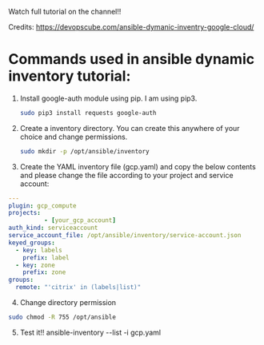 Watch full tutorial on the channel!!

Credits: https://devopscube.com/ansible-dymanic-inventry-google-cloud/

# Commands used in ansible dynamic inventory tutorial:

1. Install google-auth module using pip. I am using pip3.
    ```bash
    sudo pip3 install requests google-auth
    ```

2. Create a inventory directory. You can create this anywhere of your choice and change permissions.
    ```bash
    sudo mkdir -p /opt/ansible/inventory
    ```

3. Create the YAML inventory file (gcp.yaml) and copy the below contents and please change the file according to your project and service account:
``` yaml
---
plugin: gcp_compute
projects:
          - [your_gcp_account]
auth_kind: serviceaccount
service_account_file: /opt/ansible/inventory/service-account.json
keyed_groups:
  - key: labels
    prefix: label
  - key: zone
    prefix: zone
groups:
  remote: "'citrix' in (labels|list)"
  ```

4. Change directory permission
``` bash
sudo chmod -R 755 /opt/ansible
```

5. Test it!!
ansible-inventory --list -i gcp.yaml
